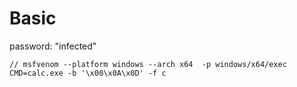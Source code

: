 # Basic
password: "infected"
```
// msfvenom --platform windows --arch x64  -p windows/x64/exec CMD=calc.exe -b '\x00\x0A\x0D' -f c
```
